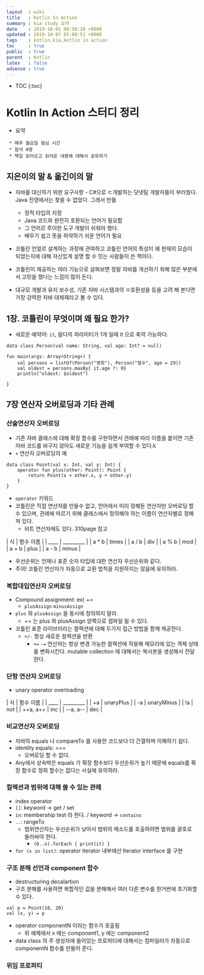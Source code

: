```yaml
---
layout  : wiki
title   : Kotlin In Action
summary : kia study 요약
date    : 2019-10-01 08:50:10 +0900
updated : 2019-10-07 03:00:51 +0900
tags    : kotlin,kia,kotlin in action
toc     : true
public  : true
parent  : Kotlin
latex   : false
adsense : true
---
```

* TOC
{:toc}

# Kotlin In Action 스터디 정리

* 요약

```
 * 매주 월요일 점심 시간
 * 참석 4명
 * 책일 읽어오고 읽어온 내용에 대해서 공유하기
```

## 지은이의 말 & 옮긴이의 말

* 자바를 대신하기 위한 요구사항 - C#으로 ㄷ개발하는 닷넷팀 개발자들이 부러웠다. Java 진영에서는 찾을 수 없었다. 그래서 만듦
  * 정적 타입의 지정
  * Java 코드와 완전히 호환되는 언어가 필요함
  * 그 언어르 루이한 도구 개발이 쉬워야 했다.
  * 배우기 쉽고 뜻을 파악하기 쉬운 언어가 필요
* 코틀린 언얼르 설계하는 과정에 관여하고 코틀린 언어의 특성이 왜 현재의 모습이 되었는지에 대해 자신있게 설명 할 수 잇는 사람들이 쓴 책이다.

* 코틀린이 제공하는 여러 기능으로 살펴보면 정말 자바를 개선하기 위해 많은 부분에서 고민을 했다는 느낌이 많이 든다.
* 대규모 개발과 유지 보수성, 기존 자바 시스템과의 ㅇ호환성을 등을 고려 해 본다면 가장 강력한 자바 대체재라고 볼 수 있다.


## 1장. 코틀린이 무엇이며 왜 필요 한가?

* 새로운 예약어: `it`, 람다의 파라미터가 1개 일때 it 으로 축약 가능하다.

```
data class Person(val name: String, val age: Int? = null)

fun main(args: Array<String>) {
    val persons = listOf(Person("영희"), Person("철수", age = 29))
    val oldest = persons.maxBy{ it.age ?: 0}
    println("oldest: $oldest")
    
}
```

## 7장 연산자 오버로딩과 기타 관례

### 산술연산자 오버로딩

* 기존 자바 클래스에 대해 확장 함수를 구현하면서 관례에 따라 이름을 붙이면 기존 자바 코드를 바구지 않아도 새로운 기능을 쉽게 부여할 수 있다.k
* `+` 연산자 오버로딩의 예
```
data class Point(val x: Int, val y: Int) {
	operator fun plus(other: Point): Point {
		return Point(x + other.x, y + other.y)
	}
}
```
* `operator` 키워드
* 코틀린은 직접 연산자를 만들수 없고, 언어에서 미리 정해둔 연산자만 오버로딩 할 수 있으며, 관레에 따르기 위해 클래스에서 정의해야 하는 이름이 연산자별로 정해져 있다.
  * 비트 연산자에도 있다. 310page 참고

| 식    | 함수 이름 |
| ____  | _________ |
| a * b | times     |
| a / b | div       |
| a % b | mod       |
| a + b | plus      |
| a - b | minus     |
* 우선순위는 언제나 표준 숫자 타입에 대한 연산자 우선순위와 같다.
* 주의! 코틀린 연산자가 자동으로 교환 법칙을 지원하지는 않음에 유의하라.

### 복합대입연산자 오버로딩
* Compound assignment: ex) +=
  * `plusAssign` `minusAssign`
* `plus` 와 `plusAssign` 을 동시에 정의하지 말라.
  * += 는 plus 와 plusAssign 양쪽으로 컴파일 될 수 있다.
* 코틀린 표준 라이브러리는 컬렉션에 대해 두가지 접근 방법을 함께 제공한다.
  * `+/-` 항상 새로운 컬렉션을 반환
	* `+=` `-=` 연산자는 항상 변경 가능한 컬렉션에 작용해 메모리에 있는 객체 상태를 변화시킨다. mutable collection 에 대해서는 복사본을 생성해서 전달한다.

### 단항 연산자 오버로딩

* unary operator overloading
 
| 식       | 함수 이름  |
| ____     | _________  |
| +a       | unaryPlus  |
| -a       | unaryMinus |
| !a       | not        |
| ++a, a++ | inc        |
| --a, a-- | dec        |

### 비교연산자 오버로딩

* 자바의 equals 나 compareTo 를 사용한 코드보다 더 간결하며 이해하기 쉽다.
* identity equals: ===
  * 오버로딩 할 수 없다.
* Any에서 상속박은 equals 가 확장 함수보다 우선순위가 높기 때문에 equals를 확장 함수로 정희 할수는 없다는 사실에 유의하라.


### 컬렉션과 범위에 대해 쓸 수 있는 관례

* index operator
* `[]`: keyword -> get / set
* `in`: membership test 라 한다. / keyword -> `contains`
* `..`: rangeTo
  * 범위연산자는 우선순위가 낮아서 범위의 메소드를 호출하려면 범위를 괄호로 둘러싸야 한다.
	* `(0..n).forEach { print(it) }`
* `for (x in list)`: operator iterator 내부에선 Iterator interface 를 구현

### 구조 분해 선언과 component 함수

* destructuring decalartion
* 구조 분해를  사용하면 복합적인 값을 분해해서 여러 다른 변수를 한거번에 초기화할 수 있다.
 
```
val p = Point(10, 20)
val (x, y) = p
```
* operator componentN 이라는 함수가 호출됨
  * 위 예제에서 x 에는 component1, y 에는 component2
* data class 의 주 생성자에 들어있는 프로퍼티에 대해서는 컴파일러가 자동으로 componentN 함수를 만들어 준다.  


### 위임 프로퍼티 
